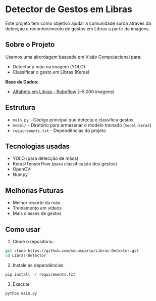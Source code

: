 # Detector de Gestos em Libras

Este projeto tem como objetivo ajudar a comunidade surda através da detecção e reconhecimento de gestos em Libras a partir de imagens.

## Sobre o Projeto

Usamos uma abordagem baseada em Visão Computacional para:
- Detectar a mão na imagem (YOLO)
- Classificar o gesto em Libras (Keras)

**Base de Dados:**
- [Alfabeto em Libras - Roboflow](https://universe.roboflow.com/elainesilva/alfabeto-em-libras-qrvnw) (~5.000 imagens)

## Estrutura

- `main.py` - Código principal que detecta e classifica gestos
- `model/` - Diretório para armazenar o modelo treinado (`model.keras`)
- `requirements.txt` - Dependências do projeto

## Tecnologias usadas

- YOLO (para detecção de mãos)
- Keras/TensorFlow (para classificação dos gestos)
- OpenCV
- Numpy

## Melhorias Futuras

- Melhor recorte da mão
- Treinamento em vídeos
- Mais classes de gestos

## Como usar

1. Clone o repositório:
```bash
git clone https://github.com/seuusuario/Libras-Detector.git
cd Libras-Detector
```

2. Instale as dependências:
```bash
pip install -r requirements.txt
```

3. Execute:
```bash
python main.py
```